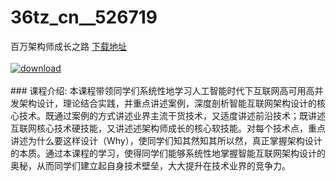 # 36tz_cn__526719
百万架构师成长之路
[下载地址](http://www.36tz.cn/article/526719 "下载地址")
<br/></br>[![download](http://36tz.cn/muke_img/2019_08_1-116-300x164.png "下载地址")](http://www.36tz.cn/article/526719 "下载地址")
<br/></br>### 课程介绍:
本课程带领同学们系统性地学习人工智能时代下互联网高可用高并发架构设计，理论结合实践，并重点讲述案例，深度剖析智能互联网架构设计的核心技术。既通过案例的方式讲述业界主流干货技术，又适度讲述前沿技术；既讲述互联网核心技术硬技能，又讲述述架构师成长的核心软技能。对每个技术点，重点讲述为什么要这样设计（Why），使同学们知其然知其所以然，真正掌握架构设计的本质。通过本课程的学习，使得同学们能够系统性地掌握智能互联网架构设计的奥秘，从而同学们建立起自身技术壁垒，大大提升在技术业界的竞争力。


